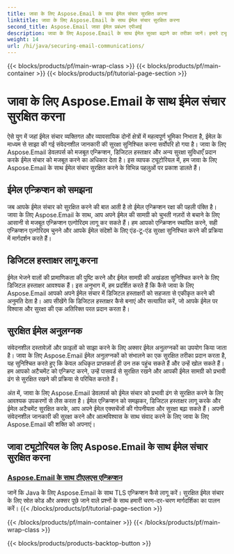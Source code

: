 ```yaml
---
title: जावा के लिए Aspose.Email के साथ ईमेल संचार सुरक्षित करना
linktitle: जावा के लिए Aspose.Email के साथ ईमेल संचार सुरक्षित करना
second_title: Aspose.Email जावा ईमेल प्रबंधन एपीआई
description: जावा के लिए Aspose.Email के साथ ईमेल सुरक्षा बढ़ाने का तरीका जानें। हमारे ट्यूटोरियल सुरक्षित ईमेल संचार के लिए एन्क्रिप्शन, डिजिटल हस्ताक्षर और बहुत कुछ कवर करते हैं।
weight: 14
url: /hi/java/securing-email-communications/
---
```


{{< blocks/products/pf/main-wrap-class >}}
{{< blocks/products/pf/main-container >}}
{{< blocks/products/pf/tutorial-page-section >}}

# जावा के लिए Aspose.Email के साथ ईमेल संचार सुरक्षित करना


ऐसे युग में जहां ईमेल संचार व्यक्तिगत और व्यावसायिक दोनों क्षेत्रों में महत्वपूर्ण भूमिका निभाता है, ईमेल के माध्यम से साझा की गई संवेदनशील जानकारी की सुरक्षा सुनिश्चित करना सर्वोपरि हो गया है। जावा के लिए Aspose.Email डेवलपर्स को मजबूत एन्क्रिप्शन, डिजिटल हस्ताक्षर और अन्य सुरक्षा सुविधाएँ प्रदान करके ईमेल संचार को मजबूत करने का अधिकार देता है। इस व्यापक ट्यूटोरियल में, हम जावा के लिए Aspose.Email के साथ ईमेल संचार सुरक्षित करने के विभिन्न पहलुओं पर प्रकाश डालते हैं।

## ईमेल एन्क्रिप्शन को समझना
जब आपके ईमेल संचार को सुरक्षित करने की बात आती है तो ईमेल एन्क्रिप्शन रक्षा की पहली पंक्ति है। जावा के लिए Aspose.Email के साथ, आप अपने ईमेल की सामग्री को चुभती नज़रों से बचाने के लिए आसानी से मजबूत एन्क्रिप्शन एल्गोरिदम लागू कर सकते हैं। हम आपको एन्क्रिप्शन स्थापित करने, सही एन्क्रिप्शन एल्गोरिदम चुनने और आपके ईमेल संदेशों के लिए एंड-टू-एंड सुरक्षा सुनिश्चित करने की प्रक्रिया में मार्गदर्शन करते हैं।

## डिजिटल हस्ताक्षर लागू करना
ईमेल भेजने वालों की प्रामाणिकता की पुष्टि करने और ईमेल सामग्री की अखंडता सुनिश्चित करने के लिए डिजिटल हस्ताक्षर आवश्यक हैं। इस अनुभाग में, हम प्रदर्शित करते हैं कि कैसे जावा के लिए Aspose.Email आपको अपने ईमेल संचार में डिजिटल हस्ताक्षरों को सहजता से एकीकृत करने की अनुमति देता है। आप सीखेंगे कि डिजिटल हस्ताक्षर कैसे बनाएं और सत्यापित करें, जो आपके ईमेल पर विश्वास और सुरक्षा की एक अतिरिक्त परत प्रदान करता है।

## सुरक्षित ईमेल अनुलग्नक
संवेदनशील दस्तावेज़ों और फ़ाइलों को साझा करने के लिए अक्सर ईमेल अनुलग्नकों का उपयोग किया जाता है। जावा के लिए Aspose.Email ईमेल अनुलग्नकों को संभालने का एक सुरक्षित तरीका प्रदान करता है, यह सुनिश्चित करते हुए कि केवल अधिकृत प्राप्तकर्ता ही उन तक पहुंच सकते हैं और उन्हें खोल सकते हैं। हम आपको अटैचमेंट को एन्क्रिप्ट करने, उन्हें पासवर्ड से सुरक्षित रखने और आपकी ईमेल सामग्री को प्रभावी ढंग से सुरक्षित रखने की प्रक्रिया से परिचित कराते हैं।

अंत में, जावा के लिए Aspose.Email डेवलपर्स को ईमेल संचार को प्रभावी ढंग से सुरक्षित करने के लिए आवश्यक उपकरणों से लैस करता है। ईमेल एन्क्रिप्शन को समझकर, डिजिटल हस्ताक्षर लागू करके और ईमेल अटैचमेंट सुरक्षित करके, आप अपने ईमेल एक्सचेंजों की गोपनीयता और सुरक्षा बढ़ा सकते हैं। अपनी संवेदनशील जानकारी की सुरक्षा करने और आत्मविश्वास के साथ संवाद करने के लिए जावा के लिए Aspose.Email की शक्ति को अपनाएं।

## जावा ट्यूटोरियल के लिए Aspose.Email के साथ ईमेल संचार सुरक्षित करना
### [Aspose.Email के साथ टीएलएस एन्क्रिप्शन](./tls-encryption/)
जानें कि Java के लिए Aspose.Email के साथ TLS एन्क्रिप्शन कैसे लागू करें। सुरक्षित ईमेल संचार के लिए स्रोत कोड और अक्सर पूछे जाने वाले प्रश्नों के साथ हमारी चरण-दर-चरण मार्गदर्शिका का पालन करें।
{{< /blocks/products/pf/tutorial-page-section >}}

{{< /blocks/products/pf/main-container >}}
{{< /blocks/products/pf/main-wrap-class >}}

{{< blocks/products/products-backtop-button >}}
